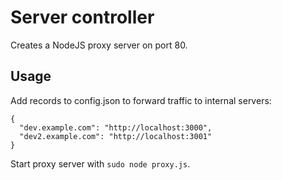 # Server controller

Creates a NodeJS proxy server on port 80.

## Usage

Add records to config.json to forward traffic to internal servers:
```
{
  "dev.example.com": "http://localhost:3000",
  "dev2.example.com": "http://localhost:3001"
}
```
Start proxy server with `sudo node proxy.js`.

